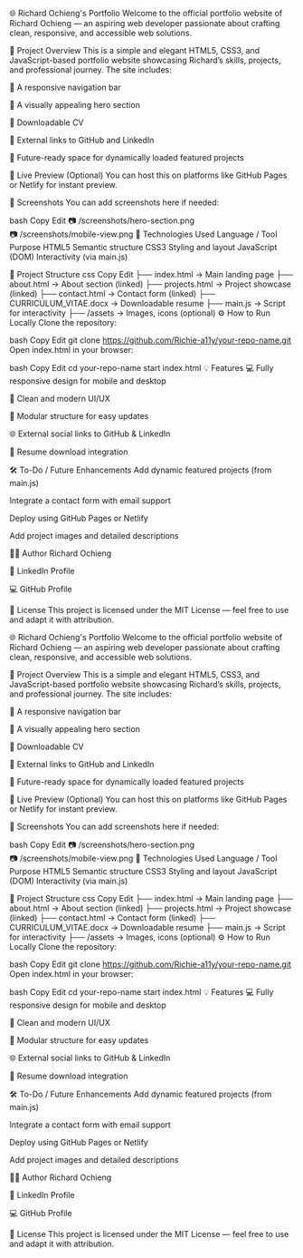 🌐 Richard Ochieng's Portfolio
Welcome to the official portfolio website of Richard Ochieng — an aspiring web developer passionate about crafting clean, responsive, and accessible web solutions.

📁 Project Overview
This is a simple and elegant HTML5, CSS3, and JavaScript-based portfolio website showcasing Richard’s skills, projects, and professional journey. The site includes:

🔹 A responsive navigation bar

🔹 A visually appealing hero section

🔹 Downloadable CV

🔹 External links to GitHub and LinkedIn

🔹 Future-ready space for dynamically loaded featured projects

🚀 Live Preview
(Optional)
You can host this on platforms like GitHub Pages or Netlify for instant preview.

📸 Screenshots
You can add screenshots here if needed:

bash
Copy
Edit
📷 /screenshots/hero-section.png  
📷 /screenshots/mobile-view.png
🔧 Technologies Used
Language / Tool	Purpose
HTML5	Semantic structure
CSS3	Styling and layout
JavaScript (DOM)	Interactivity (via main.js)

📂 Project Structure
css
Copy
Edit
├── index.html          → Main landing page
├── about.html          → About section (linked)
├── projects.html       → Project showcase (linked)
├── contact.html        → Contact form (linked)
├── CURRICULUM_VITAE.docx → Downloadable resume
├── main.js             → Script for interactivity
├── /assets             → Images, icons (optional)
⚙️ How to Run Locally
Clone the repository:

bash
Copy
Edit
git clone https://github.com/Richie-a11y/your-repo-name.git
Open index.html in your browser:

bash
Copy
Edit
cd your-repo-name
start index.html
💡 Features
💻 Fully responsive design for mobile and desktop

🧠 Clean and modern UI/UX

🧩 Modular structure for easy updates

🌐 External social links to GitHub & LinkedIn

📎 Resume download integration

🛠️ To-Do / Future Enhancements
 Add dynamic featured projects (from main.js)

 Integrate a contact form with email support

 Deploy using GitHub Pages or Netlify

 Add project images and detailed descriptions

🙋‍♂️ Author
Richard Ochieng

🔗 LinkedIn Profile

💻 GitHub Profile

📄 License
This project is licensed under the MIT License — feel free to use and adapt it with attribution.

🌐 Richard Ochieng's Portfolio
Welcome to the official portfolio website of Richard Ochieng — an aspiring web developer passionate about crafting clean, responsive, and accessible web solutions.

📁 Project Overview
This is a simple and elegant HTML5, CSS3, and JavaScript-based portfolio website showcasing Richard’s skills, projects, and professional journey. The site includes:

🔹 A responsive navigation bar

🔹 A visually appealing hero section

🔹 Downloadable CV

🔹 External links to GitHub and LinkedIn

🔹 Future-ready space for dynamically loaded featured projects

🚀 Live Preview
(Optional)
You can host this on platforms like GitHub Pages or Netlify for instant preview.

📸 Screenshots
You can add screenshots here if needed:

bash
Copy
Edit
📷 /screenshots/hero-section.png  
📷 /screenshots/mobile-view.png
🔧 Technologies Used
Language / Tool	Purpose
HTML5	Semantic structure
CSS3	Styling and layout
JavaScript (DOM)	Interactivity (via main.js)

📂 Project Structure
css
Copy
Edit
├── index.html          → Main landing page
├── about.html          → About section (linked)
├── projects.html       → Project showcase (linked)
├── contact.html        → Contact form (linked)
├── CURRICULUM_VITAE.docx → Downloadable resume
├── main.js             → Script for interactivity
├── /assets             → Images, icons (optional)
⚙️ How to Run Locally
Clone the repository:

bash
Copy
Edit
git clone https://github.com/Richie-a11y/your-repo-name.git
Open index.html in your browser:

bash
Copy
Edit
cd your-repo-name
start index.html
💡 Features
💻 Fully responsive design for mobile and desktop

🧠 Clean and modern UI/UX

🧩 Modular structure for easy updates

🌐 External social links to GitHub & LinkedIn

📎 Resume download integration

🛠️ To-Do / Future Enhancements
 Add dynamic featured projects (from main.js)

 Integrate a contact form with email support

 Deploy using GitHub Pages or Netlify

 Add project images and detailed descriptions

🙋‍♂️ Author
Richard Ochieng

🔗 LinkedIn Profile

💻 GitHub Profile

📄 License
This project is licensed under the MIT License — feel free to use and adapt it with attribution.

